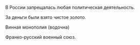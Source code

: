 В России запрещалась любая политическая деятельность.

За деньги были взято чистое золото.

Винная монополия (водочна)

Франко-русский военный союз.